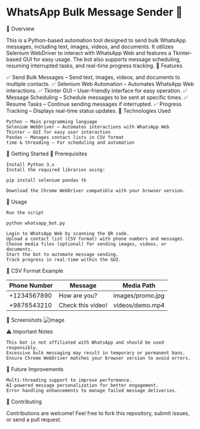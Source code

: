 # WhatsApp Bulk Message Sender 🚀
📌 Overview

This is a Python-based automation tool designed to send bulk WhatsApp messages, including text, images, videos, and documents. It utilizes Selenium WebDriver to interact with WhatsApp Web and features a Tkinter-based GUI for easy usage. The bot also supports message scheduling, resuming interrupted tasks, and real-time progress tracking.
🎯 Features

✅ Send Bulk Messages – Send text, images, videos, and documents to multiple contacts.
✅ Selenium Web Automation – Automates WhatsApp Web interactions.
✅ Tkinter GUI – User-friendly interface for easy operation.
✅ Message Scheduling – Schedule messages to be sent at specific times.
✅ Resume Tasks – Continue sending messages if interrupted.
✅ Progress Tracking – Displays real-time status updates.
🔧 Technologies Used

    Python – Main programming language
    Selenium WebDriver – Automates interactions with WhatsApp Web
    Tkinter – GUI for easy user interaction
    Pandas – Manages contact lists in CSV format
    time & threading – For scheduling and automation

🚀 Getting Started
🔹 Prerequisites

    Install Python 3.x
    Install the required libraries using:

    pip install selenium pandas tk

    Download the Chrome WebDriver compatible with your browser version.

🔹 Usage

    Run the script

    python whatsapp_bot.py

    Login to WhatsApp Web by scanning the QR code.
    Upload a contact list (CSV format) with phone numbers and messages.
    Choose media files (optional) for sending images, videos, or documents.
    Start the bot to automate message sending.
    Track progress in real-time within the GUI.

📜 CSV Format Example

| **Phone Number**  | **Message**           | **Media Path**       |
|-------------------|----------------------|----------------------|
| +1234567890      | How are you?          | images/promo.jpg     |
| +9876543210      | Check this video!     | videos/demo.mp4      |



📌 Screenshots
![image](https://github.com/user-attachments/assets/080a43f6-9c46-4600-a880-e1689dc62954)

⚠️ Important Notes

    This bot is not affiliated with WhatsApp and should be used responsibly.
    Excessive bulk messaging may result in temporary or permanent bans.
    Ensure Chrome WebDriver matches your browser version to avoid errors.

🎨 Future Improvements

    Multi-threading support to improve performance.
    AI-powered message personalization for better engagement.
    Error handling enhancements to manage failed message deliveries.

🤝 Contributing

Contributions are welcome! Feel free to fork this repository, submit issues, or send a pull request.
